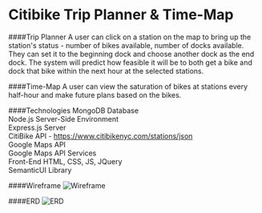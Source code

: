 # Citibike Trip Planner & Time-Map

####Trip Planner
A user can click on a station on the map to bring up the station's status - number of bikes available, number of docks available. They can set it to the beginning dock and choose another dock as the end dock. The system will predict how feasible it will be to both get a bike and dock that bike within the next hour at the selected stations.

####Time-Map
A user can view the saturation of bikes at stations every half-hour and make future plans based on the bikes.

####Technologies
MongoDB Database  
Node.js Server-Side Environment  
Express.js Server  
CitiBike API - https://www.citibikenyc.com/stations/json  
Google Maps API  
Google Maps API Services  
Front-End HTML, CSS, JS, JQuery  
SemanticUI Library

####Wireframe
![Wireframe](http://i.imgur.com/66aWMW2.png "Single Page Citibike App")

####ERD
![ERD](http://i.imgur.com/k6cyCIy.png "ERD")
